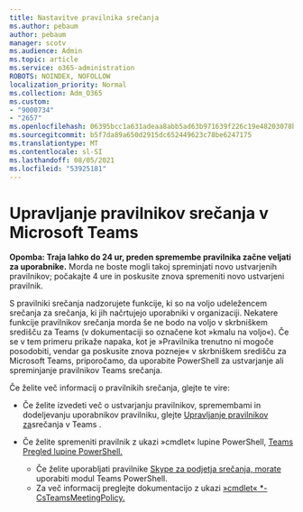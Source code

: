 ```yaml
---
title: Nastavitve pravilnika srečanja
ms.author: pebaum
author: pebaum
manager: scotv
ms.audience: Admin
ms.topic: article
ms.service: o365-administration
ROBOTS: NOINDEX, NOFOLLOW
localization_priority: Normal
ms.collection: Adm_O365
ms.custom:
- "9000734"
- "2657"
ms.openlocfilehash: 06395bcc1a631adeaa8abb5ad63b971639f226c19e48203078ba1097d43a50f8
ms.sourcegitcommit: b5f7da89a650d2915dc652449623c78be6247175
ms.translationtype: MT
ms.contentlocale: sl-SI
ms.lasthandoff: 08/05/2021
ms.locfileid: "53925181"
---
```

# <a name="manage-meeting-policies-in-microsoft-teams"></a>Upravljanje pravilnikov srečanja v Microsoft Teams

**Opomba: Traja lahko do 24 ur, preden spremembe pravilnika začne veljati za uporabnike.** Morda ne boste mogli takoj spreminjati novo ustvarjenih pravilnikov; počakajte 4 ure in poskusite znova spremeniti novo ustvarjeni pravilnik.

S pravilniki srečanja nadzorujete funkcije, ki so na voljo udeležencem srečanja za srečanja, ki jih načrtujejo uporabniki v organizaciji. Nekatere funkcije pravilnikov srečanja morda še ne bodo na voljo v skrbniškem središču za Teams (v dokumentaciji so označene kot »kmalu na voljo«). Če se v tem primeru prikaže napaka, kot je »Pravilnika trenutno ni mogoče posodobiti, vendar ga poskusite znova pozneje« v skrbniškem središču za Microsoft Teams, priporočamo, da uporabite PowerShell za ustvarjanje ali spreminjanje pravilnikov Teams srečanja. 

Če želite več informacij o pravilnikih srečanja, glejte te vire:

- Če želite izvedeti več o ustvarjanju pravilnikov, spremembami in dodeljevanju uporabnikov pravilniku, glejte [Upravljanje pravilnikov za](https://docs.microsoft.com/microsoftteams/meeting-policies-in-teams)srečanja v Teams .

- Če želite spremeniti pravilnik z ukazi »cmdlet« lupine PowerShell, [Teams Pregled lupine PowerShell.](https://docs.microsoft.com/microsoftteams/teams-powershell-overview) 
    - Če želite uporabljati pravilnike [Skype za podjetja srečanja, morate](https://docs.microsoft.com/skypeforbusiness/set-up-your-computer-for-windows-powershell/download-and-install-the-skype-for-business-online-connector) uporabiti modul Teams PowerShell. 
    - Za več informacij preglejte dokumentacijo z ukazi [»cmdlet« *-CsTeamsMeetingPolicy.](https://docs.microsoft.com/search/?search=CsTeamsMeetingPolicy&view=skype-ps)

